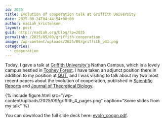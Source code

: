 ```yaml
---
id: 2035
title: Evolution of cooperation talk at Griffith University
date: 2025-09-24T04:44:54+00:00
author: nadiah_kristensen
layout: post
guid: http://nadiah.org/blog/?p=2035
permalink: /2025/05/09/griffith-cooperation
image: /wp-content/uploads/2025/09/griffith_p41.png
categories:
  - cooperation
---
```


Today,
I gave a talk at <a href="https://www.griffith.edu.au/">Griffith University's</a> Nathan Campus,
which is a lovely campus nestled in <a href="https://tooheyforesteec.eq.edu.au/">Toohey Forest</a>.
I have taken an adjunct position there in addition to my position at 
<a href="https://www.qut.edu.au/">QUT</a>,
and I was visiting to talk about my two most recent papers about the evolution of cooperation,
published in <a href="https://www.nature.com/articles/s41598-022-24590-y">Scientific Reports</a> 
and <a href="https://www.sciencedirect.com/science/article/pii/S0022519325000554">Journal of Theoretical Biology</a>.

{%
    include figure.html
    src="/wp-content/uploads/2025/09/griffith_4_pages.png"
    caption="Some slides from my talk"
%}

You can download the full slide deck here: <a href="/wp-content/uploads/2025/09/evoln_coopn.pdf">evoln_coopn.pdf</a>.
